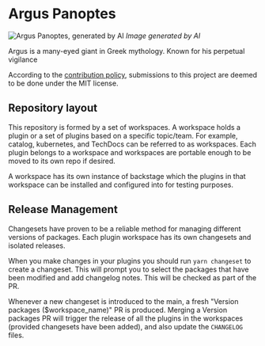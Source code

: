 # Argus Panoptes

![Argus Panoptes, generated by AI](./argus.png) _Image generated by AI_

Argus is a many-eyed giant in Greek mythology. Known for his perpetual vigilance

According to the [contribution policy](CONTRIBUTING.md), submissions to this
project are deemed to be done under the MIT license.

## Repository layout

This repository is formed by a set of workspaces. A workspace holds a plugin or
a set of plugins based on a specific topic/team. For example, catalog,
kubernetes, and TechDocs can be referred to as workspaces. Each plugin belongs
to a workspace and workspaces are portable enough to be moved to its own repo if
desired.

A workspace has its own instance of backstage which the plugins in that workspace 
can be installed and configured into for testing purposes.

## Release Management

Changesets have proven to be a reliable method for managing different versions
of packages. Each plugin workspace has its own changesets and isolated releases.

When you make changes in your plugins you should run `yarn changeset` to create
a changeset. This will prompt you to select the packages that have been
modified and add changelog notes. This will be checked as part of the PR.

Whenever a new changeset is introduced to the main, a fresh "Version packages
($workspace_name)" PR is produced. Merging a Version packages PR will trigger
the release of all the plugins in the workspaces (provided changesets have been
added), and also update the `CHANGELOG` files.

